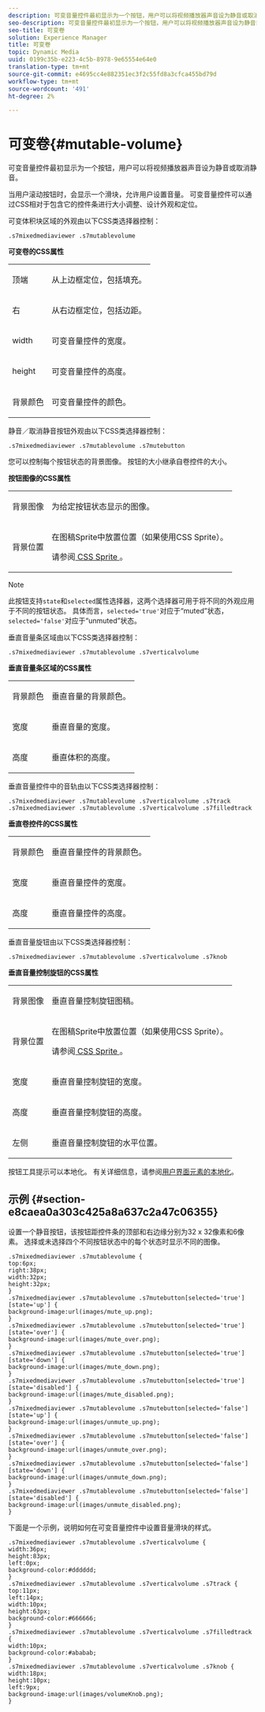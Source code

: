 ```yaml
---
description: 可变音量控件最初显示为一个按钮，用户可以将视频播放器声音设为静音或取消静音。
seo-description: 可变音量控件最初显示为一个按钮，用户可以将视频播放器声音设为静音或取消静音。
seo-title: 可变卷
solution: Experience Manager
title: 可变卷
topic: Dynamic Media
uuid: 0199c35b-e223-4c5b-8978-9e65554e64e0
translation-type: tm+mt
source-git-commit: e4695cc4e882351ec3f2c55fd8a3cfca455bd79d
workflow-type: tm+mt
source-wordcount: '491'
ht-degree: 2%

---
```



# 可变卷{#mutable-volume}

可变音量控件最初显示为一个按钮，用户可以将视频播放器声音设为静音或取消静音。

<!--<a id="section_061E550C1C1D4DB2BD663A898895B38C"></a>-->

当用户滚动按钮时，会显示一个滑块，允许用户设置音量。 可变音量控件可以通过CSS相对于包含它的控件条进行大小调整、设计外观和定位。

可变体积块区域的外观由以下CSS类选择器控制：

```
.s7mixedmediaviewer .s7mutablevolume
```

**可变卷的CSS属性**

<table id="table_C48C56E696304C9BAFEE71BA9EA9A174"> 
 <tbody> 
  <tr> 
   <td colname="col1"> <p> <span class="codeph"> 顶端 </span> </p> </td> 
   <td colname="col2"> <p> 从上边框定位，包括填充。 </p> </td> 
  </tr> 
  <tr> 
   <td colname="col1"> <p> <span class="codeph"> 右 </span> </p> </td> 
   <td colname="col2"> <p> 从右边框定位，包括边距。 </p> </td> 
  </tr> 
  <tr> 
   <td colname="col1"> <p> <span class="codeph"> width </span> </p> </td> 
   <td colname="col2"> <p> 可变音量控件的宽度。 </p> </td> 
  </tr> 
  <tr> 
   <td colname="col1"> <p> <span class="codeph"> height </span> </p> </td> 
   <td colname="col2"> <p>可变音量控件的高度。 </p> </td> 
  </tr> 
  <tr> 
   <td colname="col1"> <p> <span class="codeph"> 背景颜色  </span> </p> </td> 
   <td colname="col2"> <p> 可变音量控件的颜色。 </p> </td> 
  </tr> 
 </tbody> 
</table>

静音／取消静音按钮外观由以下CSS类选择器控制：

```
.s7mixedmediaviewer .s7mutablevolume .s7mutebutton
```

您可以控制每个按钮状态的背景图像。 按钮的大小继承自卷控件的大小。

**按钮图像的CSS属性**

<table id="table_46903DCACF314426B67783167ADF7715"> 
 <tbody> 
  <tr> 
   <td colname="col1"> <p> <span class="codeph"> 背景图像  </span> </p> </td> 
   <td colname="col2"> <p> 为给定按钮状态显示的图像。 </p> </td> 
  </tr> 
  <tr> 
   <td colname="col1"> <p> <span class="codeph"> 背景位置  </span> </p> </td> 
   <td colname="col2"> <p> 在图稿Sprite中放置位置（如果使用CSS Sprite）。 </p> <p>请参阅<a href="../../../c-html5-s7-aem-asset-viewers/c-html5-mixedmedia-viewer-about/c-html5-mixedmedia-viewer-customizingviewer/c-html5-mixedmedia-viewer-customizingviewer.md#section-209a43dfbddf4fc589e79cddaf233f50" format="dita" scope="local"> CSS Sprite </a>。 </p> </td> 
  </tr> 
 </tbody> 
</table>

>[!NOTE]
>
>此按钮支持`state`和`selected`属性选择器，这两个选择器可用于将不同的外观应用于不同的按钮状态。 具体而言，`selected='true'`对应于“muted”状态，`selected='false'`对应于“unmuted”状态。

垂直音量条区域由以下CSS类选择器控制：

```
.s7mixedmediaviewer .s7mutablevolume .s7verticalvolume
```

**垂直音量条区域的CSS属性**

<table id="table_966826FB81114362A8D81D1EED38D512"> 
 <tbody> 
  <tr> 
   <td colname="col1"> <p> <span class="codeph"> 背景颜色  </span> </p> </td> 
   <td colname="col2"> <p> 垂直音量的背景颜色。 </p> </td> 
  </tr> 
  <tr> 
   <td colname="col1"> <p> <span class="codeph"> 宽度  </span> </p> </td> 
   <td colname="col2"> <p> 垂直音量的宽度。 </p> </td> 
  </tr> 
  <tr> 
   <td colname="col1"> <p> <span class="codeph"> 高度  </span> </p> </td> 
   <td colname="col2"> <p> 垂直体积的高度。 </p> </td> 
  </tr> 
 </tbody> 
</table>

垂直音量控件中的音轨由以下CSS类选择器控制：

```
.s7mixedmediaviewer .s7mutablevolume .s7verticalvolume .s7track 
.s7mixedmediaviewer .s7mutablevolume .s7verticalvolume .s7filledtrack
```

**垂直卷控件的CSS属性**

<table id="table_21E9AD3FBC8C4437BA02E5CD1BF7E831"> 
 <tbody> 
  <tr> 
   <td colname="col1"> <p> <span class="codeph"> 背景颜色  </span> </p> </td> 
   <td colname="col2"> <p> 垂直音量控件的背景颜色。 </p> </td> 
  </tr> 
  <tr> 
   <td colname="col1"> <p> <span class="codeph"> 宽度  </span> </p> </td> 
   <td colname="col2"> <p>垂直音量控件的宽度。 </p> </td> 
  </tr> 
  <tr> 
   <td colname="col1"> <p> <span class="codeph"> 高度  </span> </p> </td> 
   <td colname="col2"> <p>垂直音量控件的高度。 </p> </td> 
  </tr> 
 </tbody> 
</table>

垂直音量旋钮由以下CSS类选择器控制：

```
.s7mixedmediaviewer .s7mutablevolume .s7verticalvolume .s7knob
```

**垂直音量控制旋钮的CSS属性**

<table id="table_709D64AF815341A5B50ED72CCB350F2E"> 
 <tbody> 
  <tr> 
   <td colname="col1"> <p> <span class="codeph"> 背景图像  </span> </p> </td> 
   <td colname="col2"> <p> 垂直音量控制旋钮图稿。 </p> </td> 
  </tr> 
  <tr> 
   <td colname="col1"> <p> <span class="codeph"> 背景位置  </span> </p> </td> 
   <td colname="col2"> <p> 在图稿Sprite中放置位置（如果使用CSS Sprite）。 </p> <p>请参阅<a href="../../../c-html5-s7-aem-asset-viewers/c-html5-mixedmedia-viewer-about/c-html5-mixedmedia-viewer-customizingviewer/c-html5-mixedmedia-viewer-customizingviewer.md#section-209a43dfbddf4fc589e79cddaf233f50" format="dita" scope="local"> CSS Sprite </a>。 </p> </td> 
  </tr> 
  <tr> 
   <td colname="col1"> <p> <span class="codeph"> 宽度  </span> </p> </td> 
   <td colname="col2"> <p>垂直音量控制旋钮的宽度。 </p> </td> 
  </tr> 
  <tr> 
   <td colname="col1"> <p> <span class="codeph"> 高度  </span> </p> </td> 
   <td colname="col2"> <p>垂直音量控制旋钮的高度。 </p> </td> 
  </tr> 
  <tr> 
   <td colname="col1"> <p> <span class="codeph"> 左侧 </span> </p> </td> 
   <td colname="col2"> <p>垂直音量控制旋钮的水平位置。 </p> </td> 
  </tr> 
 </tbody> 
</table>

按钮工具提示可以本地化。 有关详细信息，请参阅[用户界面元素的本地化](../../../c-html5-s7-aem-asset-viewers/c-html5-mixedmedia-viewer-about/c-html5-mixedmedia-viewer-localization.md#concept-16262b8096474d6c9c018c3e99110dd1)。

## 示例 {#section-e8caea0a303c425a8a637c2a47c06355}

设置一个静音按钮，该按钮距控件条的顶部和右边缘分别为32 x 32像素和6像素。 选择或未选择四个不同按钮状态中的每个状态时显示不同的图像。

```
.s7mixedmediaviewer .s7mutablevolume { 
top:6px; 
right:38px; 
width:32px; 
height:32px; 
} 
.s7mixedmediaviewer .s7mutablevolume .s7mutebutton[selected='true'][state='up'] { 
background-image:url(images/mute_up.png); 
} 
.s7mixedmediaviewer .s7mutablevolume .s7mutebutton[selected='true'][state='over'] { 
background-image:url(images/mute_over.png); 
} 
.s7mixedmediaviewer .s7mutablevolume .s7mutebutton[selected='true'][state='down'] { 
background-image:url(images/mute_down.png); 
} 
.s7mixedmediaviewer .s7mutablevolume .s7mutebutton[selected='true'][state='disabled'] { 
background-image:url(images/mute_disabled.png); 
} 
.s7mixedmediaviewer .s7mutablevolume .s7mutebutton[selected='false'][state='up'] { 
background-image:url(images/unmute_up.png); 
} 
.s7mixedmediaviewer .s7mutablevolume .s7mutebutton[selected='false'][state='over'] { 
background-image:url(images/unmute_over.png); 
} 
.s7mixedmediaviewer .s7mutablevolume .s7mutebutton[selected='false'][state='down'] { 
background-image:url(images/unmute_down.png); 
} 
.s7mixedmediaviewer .s7mutablevolume .s7mutebutton[selected='false'][state='disabled'] { 
background-image:url(images/unmute_disabled.png); 
}
```

下面是一个示例，说明如何在可变音量控件中设置音量滑块的样式。

```
.s7mixedmediaviewer .s7mutablevolume .s7verticalvolume { 
width:36px; 
height:83px; 
left:0px; 
background-color:#dddddd; 
} 
.s7mixedmediaviewer .s7mutablevolume .s7verticalvolume .s7track { 
top:11px; 
left:14px; 
width:10px; 
height:63px; 
background-color:#666666; 
} 
.s7mixedmediaviewer .s7mutablevolume .s7verticalvolume .s7filledtrack { 
width:10px; 
background-color:#ababab; 
} 
.s7mixedmediaviewer .s7mutablevolume .s7verticalvolume .s7knob { 
width:18px; 
height:10px; 
left:9px; 
background-image:url(images/volumeKnob.png); 
}
```

